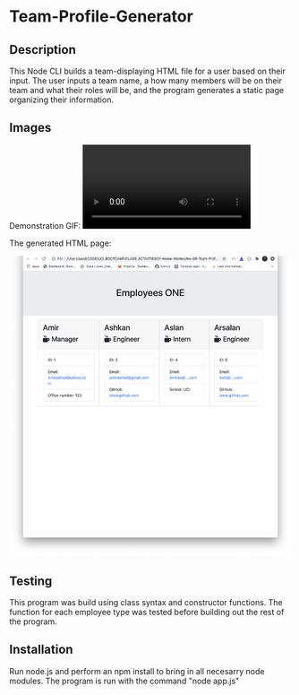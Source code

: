 # Team-Profile-Generator

## Description 
This Node CLI builds a team-displaying HTML file for a user based on their input. The user inputs a team name, a how many members will be on their team and what their roles will be, and the program generates a static page organizing their information. 

## Images
Demonstration GIF:
![Team Profile Generator in action](https://github.com/AmirAshkan7091/hw-08-Team-Profile-Generator/blob/master/screenshots/video.mov)

The generated HTML page:

![Sample Generated Page](https://github.com/AmirAshkan7091/hw-08-Team-Profile-Generator/blob/master/screenshots/photo.png)

## Testing
This program was build using class syntax and constructor functions. The function for each employee type was tested before building out the rest of the program. 


## Installation 
Run node.js and perform an npm install to bring in all necesarry node modules. The program is run with the command "node app.js"
